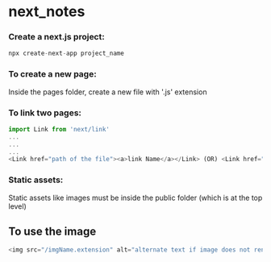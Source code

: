 # next_notes

### Create a next.js project:
```javascript
npx create-next-app project_name
```

### To create a new page:
Inside the pages folder, create a new file with '.js' extension

### To link two pages:
```javascript
import Link from 'next/link'
...
...
...
<Link href="path of the file"><a>link Name</a></Link> (OR) <Link href="path of the file"><button>Button name</button></Link>
```

### Static assets:
Static assets like images must be inside the public folder (which is at the top level)
## To use the image
```javascript
<img src="/imgName.extension" alt="alternate text if image does not render"/>
```
